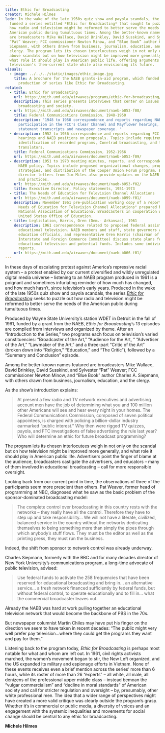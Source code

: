 ```yaml
---
title: Ethic for Broadcasting
creator: Michele Hilmes
lede: In the wake of the late 1950s quiz show and payola scandals, the NAEB
  funded a series entitled *Ethic for Broadcasting* that sought to puzzle out
  how radio and television might be reformed to better serve the needs of the
  American public during tumultuous times. Among the better-known names featured
  are broadcasters Mike Wallace, David Brinkley, David Susskind, and Sylvester
  “Pat” Weaver; FCC commissioner Newton Minow, and “Blue Book” author Charles A.
  Siepmann, with others drawn from business, journalism, education, and the
  clergy. The program lets its chosen interlocutees weigh in not only on the
  above scandals but on how television might be improved more generally, and
  what role it should play in American public life, offering arguments on
  television's then-current state while also envisioning its future.
visuals:
  - image: ../../../static/images/ethic_image.jpg
    title: A brochure for the NAEB grants-in-aid program, which funded the
      production of series like Ethic for Broadcasting.
related:
  - title: Ethic for Broadcasting
    url: https://mith.umd.edu/airwaves/programs/ethic-for-broadcasting/
    description: This series presents interviews that center on issues in
      broadcasting and society.
  - url: https://mith.umd.edu/airwaves/document/naeb-b053-f08/
    title: Federal Communications Commission, 1948-1950
    description: "1948 to 1950 correspondence and reports regarding NAEB's
      participation in the FCC's Clear Channel and Mayflower hearings, including
      statement transcripts and newspaper coverage. "
  - description: 1952 to 1956 correspondence and reports regarding FCC rules and
      hearings and NAEB positions on proposals. Topics include requirements for
      identification of recorded programs, Conelrad broadcasting, and television
      translators.
    title: Federal Communications Commission, 1952-1956
    url: https://mith.umd.edu/airwaves/document/naeb-b053-f09/
  - description: 1951 to 1973 meeting minutes, reports, and correspondence regarding
      NAEB policy. Topics include proposed organizational changes, programming
      strategies, and distribution of the Cooper Union Forum program. Executive
      director letters from Jim Miles also provide updates on the NAEB's plans
      and practices.
    url: https://mith.umd.edu/airwaves/document/naeb-b053-f02/
    title: Executive Director, Policy statements, 1951-1973
  - title: The Needs of Education for Television Channel Allocations
    url: https://mith.umd.edu/airwaves/document/naeb-b099-f01/
    description: November 1961 pre-publication working copy of a report titled "The
      Needs of Education for Television Channel Allocations" prepared by the
      National Association of Educational Broadcasters in cooperation with the
      United States Office of Education.
  - title: Leglislation, Harris, Oren (Dem.- Arkansas), 1961
    description: 1961 correspondence related to proposed federal assistance for
      educational television. NAEB members and staff, state governors and
      education officials, and representative Oren Harris (chairman of the House
      Interstate and Foreign Commerce Committee) discuss state plans for
      educational television and potential funds. Includes some individual state
      reports.
    url: https://mith.umd.edu/airwaves/document/naeb-b066-f01/
---
```


In these days of escalating protest against America’s repressive racial system – a protest enabled by our current diversified and wildly unregulated digital media universe – listening to an NAEB program produced in 1961 is a poignant and sometimes infuriating reminder of how much has changed, and how much hasn’t, since television’s early years. Produced in the wake of the late 1950s quiz show and payola scandals, the series _[Ethic for Broadcasting](https://mith.umd.edu/airwaves/programs/ethic-for-broadcasting/)_ seeks to puzzle out how radio and television might be reformed to better serve the needs of the American public during tumultuous times.

Produced by Wayne State University’s station WDET in Detroit in the fall of 1961, funded by a grant from the NAEB, _Ethic for Broadcasting_’s 13 episodes are compiled from interviews and organized by theme. After an “Introduction to the Series,” two programs each focus on television’s varied constituencies: “Broadcaster of the Art,” “Audience for the Art, “ “Advertiser of the Art,” “Lawmaker of the Art,” and a three-part “Critic of the Art” (broken down into “Religion,” “Education,” and “The Critic”), followed by a “Summary and Conclusion” episode.

Among the better-known names featured are broadcasters Mike Wallace, David Brinkley, David Susskind, and Sylvester “Pat” Weaver; FCC commissioner Newton Minow, and “Blue Book” author Charles A. Siepmann, with others drawn from business, journalism, education, and the clergy.

As the show’s introduction explains:

> At present a few radio and TV network executives and advertising account men have the job of determining what you and 100 million other Americans will see and hear every night in your homes. The Federal Communications Commission, composed of seven political appointees, is charged with policing a billion-dollar industry earmarked “public interest.” Why then were rigged TV quizzes, payola, and FTC investigations of false advertising the rule last year? Who will determine an ethic for future broadcast programming?

The program lets its chosen interlocutees weigh in not only on the scandal but on how television might be improved more generally, and what role it should play in American public life. Advertisers point the finger of blame at the audience, broadcasters castigate the advertisers, and educators – many of them involved in educational broadcasting – call for more responsible oversight.

Looking back from our current point in time, the observations of three of the participants seem more prescient than others. Pat Weaver, former head of programming at NBC, diagnosed what he saw as the basic problem of the sponsor-dominated broadcasting model:

> The complete control over broadcasting in this country rests with the networks – they really have all the control. Therefore they have to step up and take responsibility… We will not have a literate, civilized, balanced service in the country without the networks dedicating themselves to being something more than simply the pipes through which anybody’s stuff flows. They must be the editor as well as the printing press, they must run the business.

Indeed, the shift from sponsor to network control was already underway.

Charles Siepmann, formerly with the BBC and for many decades director of New York University’s communications program, a long-time advocate of public television, advised:

> Use federal funds to activate the 258 frequencies that have been reserved for educational broadcasting and bring in… an alternative service… a fresh network financed sufficiently by federal funds, but without federal control, to operate educationally and to fill in… what the commercial broadcaster leaves out.

Already the NAEB was hard at work pulling together an educational television network that would become the backbone of PBS in the 70s.

But newspaper columnist Martin Chiles may have put his finger on the direction we seem to have taken in recent decades: “The public might very well prefer pay television…where they could get the programs they want and pay for them.”

Listening back to the program today, _Ethic for Broadcasting_ is perhaps most notable for what and whom are left out. In 1961, civil rights activists marched, the women’s movement began to stir, the New Left organized, and the US expanded its military and espionage efforts in Vietnam. None of these events receives even a brief mention across the series’ more than 6 hours, while its roster of more than 26 “experts” – all white, all male, all denizens of the professional upper middle class – instead bemoan the “vulgar commercialism” and “decline in moral standards” of American society and call for stricter regulation and oversight – by, presumably, other white professional men. The idea that a wider range of perspectives might have created a more valid critique was clearly outside the program’s grasp. Whether it’s in commercial or public media, a diversity of voices and an engagement with the systemic inequalities and movements for social change should be central to any ethic for broadcasting.

**Michele Hilmes**
